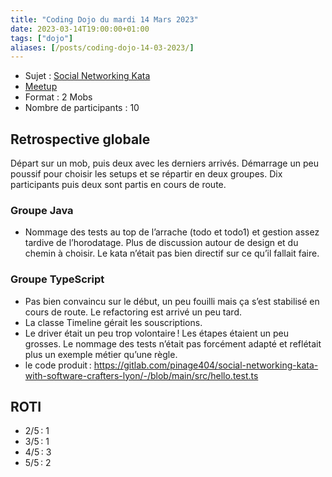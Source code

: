 ```yaml
---
title: "Coding Dojo du mardi 14 Mars 2023"
date: 2023-03-14T19:00:00+01:00
tags: ["dojo"]
aliases: [/posts/coding-dojo-14-03-2023/]
---
```


- Sujet : [Social Networking Kata](https://github.com/sandromancuso/social_networking_kata)
- [Meetup](https://www.meetup.com/fr-FR/software-craftsmanship-lyon/events/291954690/)
- Format : 2 Mobs
- Nombre de participants : 10

## Retrospective globale

Départ sur un mob, puis deux avec les derniers arrivés. Démarrage un peu poussif pour choisir les setups et se répartir en deux groupes. Dix participants puis deux sont partis en cours de route.

### Groupe Java

- Nommage des tests au top de l’arrache (todo et todo1) et gestion assez tardive de l’horodatage. Plus de discussion autour de design et du chemin à choisir. Le kata n’était pas bien directif sur ce qu’il fallait faire.

### Groupe TypeScript

- Pas bien convaincu sur le début, un peu fouilli mais ça s’est stabilisé en cours de route. Le refactoring est arrivé un peu tard.
- La classe Timeline gérait les souscriptions.
- Le driver était un peu trop volontaire ! Les étapes étaient un peu grosses. Le nommage des tests n’était pas forcément adapté et reflétait plus un exemple métier qu’une règle.
- le code produit : https://gitlab.com/pinage404/social-networking-kata-with-software-crafters-lyon/-/blob/main/src/hello.test.ts

## ROTI
- 2/5 : 1
- 3/5 : 1
- 4/5 : 3
- 5/5 : 2
